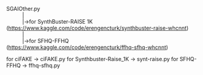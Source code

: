 SGAIOther.py  
<br>&emsp;&emsp;&emsp;|
<br>&emsp;&emsp;&emsp;|->for SynthBuster-RAISE 1K (https://www.kaggle.com/code/erengencturk/synthbuster-raise-whcnnt)
<br>&emsp;&emsp;&emsp;|
<br>&emsp;&emsp;&emsp;|->for SFHQ-FFHQ (https://www.kaggle.com/code/erengencturk/ffhq-sfhq-whcnnt)

for ciFAKE -> ciFAKE.py
for Synthbuster-Raise_1K -> synt-raise.py
for SFHQ-FFHQ -> ffhq-sfhq.py
